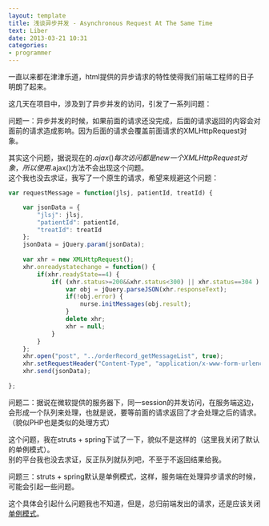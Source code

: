 ```yaml
---
layout: template
title: 浅谈异步并发 - Asynchronous Request At The Same Time
text: Liber
date: 2013-03-21 10:31
categories:
- programmer
---
```


一直以来都在津津乐道，html提供的异步请求的特性使得我们前端工程师的日子明朗了起来。  

这几天在项目中，涉及到了异步并发的访问，引发了一系列问题：

问题一：异步并发的时候，如果前面的请求还没完成，后面的请求返回的内容会对面前的请求造成影响。因为后面的请求会覆盖前面请求的XMLHttpRequest对象。

其实这个问题，据说现在的$.ajax()每次访问都是new一个XMLHttpRequest对象，所以使用$.ajax()方法不会出现这个问题。  
这个我也没去求证，我写了一个原生的请求，希望来规避这个问题：  

~~~ javascript
var requestMessage = function(jlsj, patientId, treatId) {

	var jsonData = {
		"jlsj": jlsj,
		"patientId": patientId,
		"treatId": treatId
	};
	jsonData = jQuery.param(jsonData);
	
	var xhr = new XMLHttpRequest();
	xhr.onreadystatechange = function() {
		if(xhr.readyState==4) {
			if( (xhr.status>=200&&xhr.status<300) || xhr.status==304 ) {
				var obj = jQuery.parseJSON(xhr.responseText);
				if(!obj.error) {
					nurse.initMessages(obj.result);
				}
				delete xhr;
				xhr = null;
			}
		}
	};
	xhr.open("post", "../orderRecord_getMessageList", true);
	xhr.setRequestHeader("Content-Type", "application/x-www-form-urlencoded");	
	xhr.send(jsonData);
	
};
~~~

问题二：据说在微软提供的服务器下，同一session的并发访问，在服务端这边，会形成一个队列来处理，也就是说，要等前面的请求返回了才会处理之后的请求。（貌似PHP也是类似的处理方式）

这个问题，我在struts + spring下试了一下，貌似不是这样的（这里我关闭了默认的单例模式）。  
别的平台我也没去求证，反正队列就队列吧，不至于不返回结果给我。

问题三：struts + spring默认是单例模式，这样，服务端在处理异步请求的时候，可能会引起一些问题。

这个具体会引起什么问题我也不知道，但是，总归前端发出的请求，还是应该关闭[单例模式][0]。


[0]: http://blog.sina.com.cn/s/blog_5f12739d0100cre0.html